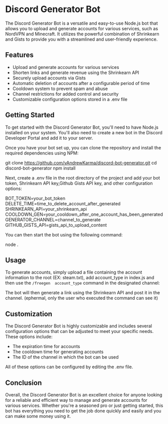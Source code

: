 # Discord Generator Bot

The Discord Generator Bot is a versatile and easy-to-use Node.js bot that allows you to upload and generate accounts for various services, such as NordVPN and Minecraft. It utilizes the powerful combination of Shrinkearn and Gists to provide you with a streamlined and user-friendly experience.

## Features

- Upload and generate accounts for various services
- Shorten links and generate revenue using the Shrinkearn API
- Securely upload accounts via Gists
- Automatic deletion of accounts after a configurable period of time
- Cooldown system to prevent spam and abuse
- Channel restrictions for added control and security
- Customizable configuration options stored in a .env file

## Getting Started

To get started with the Discord Generator Bot, you'll need to have Node.js installed on your system. You'll also need to create a new bot in the Discord Developer Portal and add it to your server.

Once you have your bot set up, you can clone the repository and install the required dependencies using NPM:

git clone https://github.com/vAndrewKarma/discord-bot-generator.git
cd discord-bot-generator
npm install

Next, create a .env file in the root directory of the project and add your bot token, Shrinkearn API key,Github Gists API key, and other configuration options:

BOT_TOKEN=your_bot_token
DELETE_TIME=time_to_delete_account_after_generated
SHRINKEARN_API=your_shrinkearn_api
COOLDOWN_GEN=your_cooldown_after_one_account_has_been_generated
GENERATOR_CHANNEL=channel_to_generate
GITHUB_GISTS_API=gists_api_to_upload_content


You can then start the bot using the following command:

node .


## Usage

To generate accounts, simply upload a file containing the account information to the root (EX: steam.txt), add account_type  in index.js and then use the `/freegen  account_type` command in the designated channel:

The bot will then generate a link using the Shrinkearn API and post it in the channel. (ephermal, only the user who executed the command can see it)

## Customization

The Discord Generator Bot is highly customizable and includes several configuration options that can be adjusted to meet your specific needs. These options include:

- The expiration time for accounts
- The cooldown time for generating accounts
- The ID of the channel in which the bot can be used

All of these options can be configured by editing the .env file.

## Conclusion

Overall, the Discord Generator Bot is an excellent choice for anyone looking for a reliable and efficient way to manage and generate accounts for various services. Whether you're a seasoned pro or just getting started, this bot has everything you need to get the job done quickly and easily and you can make some money using it.

